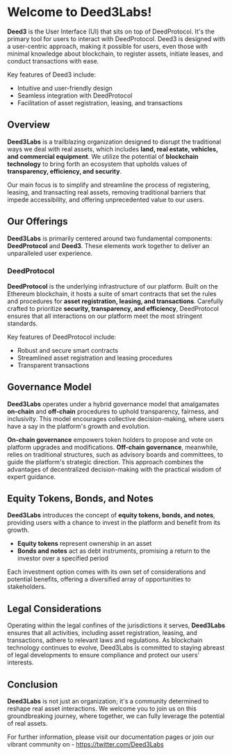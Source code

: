 # Welcome to **Deed3Labs**!

**Deed3** is the User Interface (UI) that sits on top of DeedProtocol. It's the primary tool for users to interact with DeedProtocol. Deed3 is designed with a user-centric approach, making it possible for users, even those with minimal knowledge about blockchain, to register assets, initiate leases, and conduct transactions with ease.

Key features of Deed3 include:

- Intuitive and user-friendly design
- Seamless integration with DeedProtocol
- Facilitation of asset registration, leasing, and transactions

## Overview

**Deed3Labs** is a trailblazing organization designed to disrupt the traditional ways we deal with real assets, which includes **land, real estate, vehicles, and commercial equipment**. We utilize the potential of **blockchain technology** to bring forth an ecosystem that upholds values of **transparency, efficiency, and security**.

Our main focus is to simplify and streamline the process of registering, leasing, and transacting real assets, removing traditional barriers that impede accessibility, and offering unprecedented value to our users.

## Our Offerings

**Deed3Labs** is primarily centered around two fundamental components: **DeedProtocol** and **Deed3**. These elements work together to deliver an unparalleled user experience.

### DeedProtocol

**DeedProtocol** is the underlying infrastructure of our platform. Built on the Ethereum blockchain, it hosts a suite of smart contracts that set the rules and procedures for **asset registration, leasing, and transactions**. Carefully crafted to prioritize **security, transparency, and efficiency**, DeedProtocol ensures that all interactions on our platform meet the most stringent standards.

Key features of DeedProtocol include:

- Robust and secure smart contracts
- Streamlined asset registration and leasing procedures
- Transparent transactions

## Governance Model

**Deed3Labs** operates under a hybrid governance model that amalgamates **on-chain** and **off-chain** procedures to uphold transparency, fairness, and inclusivity. This model encourages collective decision-making, where users have a say in the platform's growth and evolution.

**On-chain governance** empowers token holders to propose and vote on platform upgrades and modifications. **Off-chain governance**, meanwhile, relies on traditional structures, such as advisory boards and committees, to guide the platform's strategic direction. This approach combines the advantages of decentralized decision-making with the practical wisdom of expert guidance.

## Equity Tokens, Bonds, and Notes

**Deed3Labs** introduces the concept of **equity tokens, bonds, and notes**, providing users with a chance to invest in the platform and benefit from its growth. 

- **Equity tokens** represent ownership in an asset
- **Bonds and notes** act as debt instruments, promising a return to the investor over a specified period

Each investment option comes with its own set of considerations and potential benefits, offering a diversified array of opportunities to stakeholders.

## Legal Considerations

Operating within the legal confines of the jurisdictions it serves, **Deed3Labs** ensures that all activities, including asset registration, leasing, and transactions, adhere to relevant laws and regulations. As blockchain technology continues to evolve, Deed3Labs is committed to staying abreast of legal developments to ensure compliance and protect our users' interests.

## Conclusion

**Deed3Labs** is not just an organization; it's a community determined to reshape real asset interactions. We welcome you to join us on this groundbreaking journey, where together, we can fully leverage the potential of real assets.

For further information, please visit our documentation pages or join our vibrant community on - https://twitter.com/Deed3Labs
